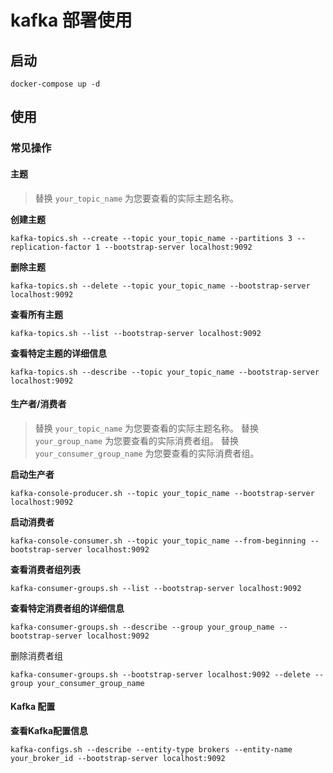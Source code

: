 # kafka 部署使用

## 启动

```shell
docker-compose up -d
```

## 使用

### 常见操作

#### 主题

> 替换 `your_topic_name` 为您要查看的实际主题名称。

**创建主题**

```shell
kafka-topics.sh --create --topic your_topic_name --partitions 3 --replication-factor 1 --bootstrap-server localhost:9092
```

**删除主题**

```shell
kafka-topics.sh --delete --topic your_topic_name --bootstrap-server localhost:9092
```

**查看所有主题**

```shell
kafka-topics.sh --list --bootstrap-server localhost:9092
```

**查看特定主题的详细信息**

```shell
kafka-topics.sh --describe --topic your_topic_name --bootstrap-server localhost:9092
```

#### 生产者/消费者

> 替换 `your_topic_name` 为您要查看的实际主题名称。
> 替换 `your_group_name` 为您要查看的实际消费者组。
> 替换 `your_consumer_group_name` 为您要查看的实际消费者组。


**启动生产者**

```shell
kafka-console-producer.sh --topic your_topic_name --bootstrap-server localhost:9092
```

**启动消费者**

```shell
kafka-console-consumer.sh --topic your_topic_name --from-beginning --bootstrap-server localhost:9092
```

**查看消费者组列表**

```shell
kafka-consumer-groups.sh --list --bootstrap-server localhost:9092
```

**查看特定消费者组的详细信息**

```shell
kafka-consumer-groups.sh --describe --group your_group_name --bootstrap-server localhost:9092
```

删除消费者组

```shell
kafka-consumer-groups.sh --bootstrap-server localhost:9092 --delete --group your_consumer_group_name
```

#### Kafka 配置

**查看Kafka配置信息**

```shell
kafka-configs.sh --describe --entity-type brokers --entity-name your_broker_id --bootstrap-server localhost:9092
```



